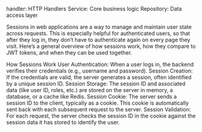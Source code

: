 handler: HTTP Handlers
Service: Core business logic
Repository: Data access layer

Sessions in web applications are a way to manage and maintain user state across requests. This is especially helpful for authenticated users, so that after they log in, they don’t have to authenticate again on every page they visit. Here’s a general overview of how sessions work, how they compare to JWT tokens, and when they can be used together.

How Sessions Work
User Authentication: When a user logs in, the backend verifies their credentials (e.g., username and password).
Session Creation: If the credentials are valid, the server generates a session, often identified by a unique session ID.
Session Storage: The session ID and associated data (like user ID, roles, etc.) are stored on the server in memory, a database, or a cache like Redis.
Session Cookie: The server sends a session ID to the client, typically as a cookie. This cookie is automatically sent back with each subsequent request to the server.
Session Validation: For each request, the server checks the session ID in the cookie against the session data it has stored to identify the user.
